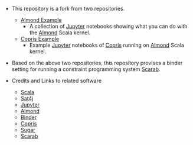 -   This repository is a fork from two repositories. 
    -   [Almond Example](https://github.com/almond-sh/examples)
        -   A collection of [Jupyter](http://jupyter.org/) notebooks showing what you can do with
            the [Almond](https://almond.sh/) Scala kernel.
    -   [Copris Example](https://github.com/tamura70/copris-examples)
        -   Example [Jupyter](http://jupyter.org/) notebooks of [Copris](http://bach.istc.kobe-u.ac.jp/copris/) running on [Almond](https://almond.sh/) Scala
            kernel.

-   Based on the above two repositories, this repository provises a
    binder setting for running a constraint programming system [Scarab](https://tsoh.org/scarab/).

-   Credits and Links to related software
    -   [Scala](https://www.scala-lang.org)
    -   [Sat4j](https://www.scala-lang.org)
    -   [Jupyter](http://jupyter.org/)
    -   [Almond](https://almond.sh)
    -   [Binder](https://mybinder.org)
    -   [Copris](http://bach.istc.kobe-u.ac.jp/copris/)
    -   [Sugar](http://bach.istc.kobe-u.ac.jp/sugar/)
    -   [Scarab](https://tsoh.org/scarab/)

